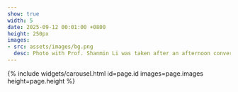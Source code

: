 ```yaml
---
show: true
width: 5
date: 2025-09-12 00:01:00 +0800
height: 250px
images:
- src: assets/images/bg.png
  desc: Photo with Prof. Shanmin Li was taken after an afternoon conversation. He taught me that 'character is revealed in small matters; principles are revealed in large ones.' He also emphasized the importance of etiquette and considering others' feelings to become a successful entrepreneur.
---
```


{% include widgets/carousel.html id=page.id images=page.images height=page.height %}
